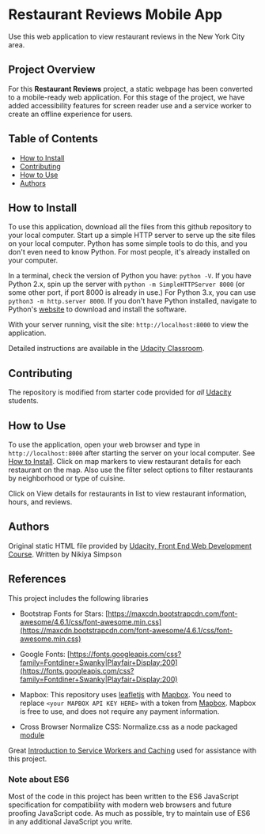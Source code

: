# Restaurant Reviews Mobile App

Use this web application to view restaurant reviews in the New York City area.

## Project Overview

For this **Restaurant Reviews** project, a static webpage has been converted to a mobile-ready web application. For this stage of the project, we have added accessibility features for screen reader use and a service worker to create an offline experience for users.


## Table of Contents
* [How to Install](#howtoinstall)
* [Contributing](#contributing)
* [How to Use](#howtouse)
* [Authors](#authors)

## How to Install

To use this application, download all the files from this github repository to your local computer. Start up a simple HTTP server to serve up the site files on your local computer. Python has some simple tools to do this, and you don't even need to know Python. For most people, it's already installed on your computer.

In a terminal, check the version of Python you have: `python -V`. If you have Python 2.x, spin up the server with `python -m SimpleHTTPServer 8000` (or some other port, if port 8000 is already in use.) For Python 3.x, you can use `python3 -m http.server 8000`. If you don't have Python installed, navigate to Python's [website](https://www.python.org/) to download and install the software.

With your server running, visit the site: `http://localhost:8000` to view the application.

Detailed instructions are available in the [Udacity Classroom](https://classroom.udacity.com/me).

## Contributing

The repository is modified from starter code provided for _all_ [Udacity](https://udacity.com) students.


## How to Use

To use the application, open your web browser and type in  `http://localhost:8000` after starting the server on your local computer. See [How to Install](#howtoinstall). Click on map markers to view restaurant details for each restaurant on the map. Also use the filter select options to filter restaurants by neighborhood or type of cuisine.

Click on View details for restaurants in list to view restaurant information, hours, and reviews.

## Authors

Original static HTML file provided by [Udacity, Front End Web Development Course](http://www.udacity.com).
Written by Nikiya Simpson

## References

This project includes the following libraries

* Bootstrap Fonts for Stars: [https://maxcdn.bootstrapcdn.com/font-awesome/4.6.1/css/font-awesome.min.css](https://maxcdn.bootstrapcdn.com/font-awesome/4.6.1/css/font-awesome.min.css)

* Google Fonts: [https://fonts.googleapis.com/css?family=Fontdiner+Swanky|Playfair+Display:200](https://fonts.googleapis.com/css?family=Fontdiner+Swanky|Playfair+Display:200)

* Mapbox:
This repository uses [leafletjs](https://leafletjs.com/) with [Mapbox](https://www.mapbox.com/). You need to replace `<your MAPBOX API KEY HERE>` with a token from [Mapbox](https://www.mapbox.com/). Mapbox is free to use, and does not require any payment information.

* Cross Browser Normalize CSS:
Normalize.css as a node packaged [module](https://cdnjs.cloudflare.com/ajax/libs/normalize/8.0.0/normalize.min.css)


Great [Introduction to Service Workers and Caching](https://www.youtube.com/watch?v=ksXwaWHCW6k&t=1811s) used for assistance with this project.

### Note about ES6

Most of the code in this project has been written to the ES6 JavaScript specification for compatibility with modern web browsers and future proofing JavaScript code. As much as possible, try to maintain use of ES6 in any additional JavaScript you write.
